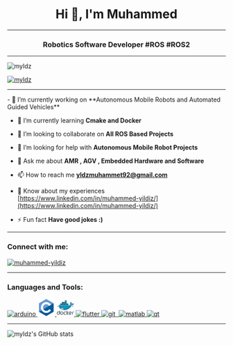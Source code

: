 <h1 align="center">Hi 👋, I'm Muhammed</h1>
<hr>
<h3 align="center">Robotics Software Developer #ROS #ROS2 </h3>
<hr>
<p align="left"> <img src="https://komarev.com/ghpvc/?username=myldz&label=Profile%20views&color=0e75b6&style=flat" alt="myldz" /> </p>

<p align="left"> <a href="https://github.com/myldz"><img src="https://github-profile-trophy.vercel.app/?username=myldz" alt="myldz" /></a> </p>
<hr>
- 🔭 I’m currently working on **Autonomous Mobile Robots and Automated Guided Vehicles**

- 🌱 I’m currently learning **Cmake and Docker**

- 👯 I’m looking to collaborate on **All ROS Based Projects**

- 🤝 I’m looking for help with **Autonomous Mobile Robot Projects**

- 💬 Ask me about **AMR , AGV , Embedded Hardware and Software**

- 📫 How to reach me **yldzmuhammet92@gmail.com**

- 📄 Know about my experiences [https://www.linkedin.com/in/muhammed-yildiz/](https://www.linkedin.com/in/muhammed-yildiz/)

- ⚡ Fun fact **Have good jokes :)**
<hr>
<h3 align="left">Connect with me:</h3>
<p align="left">
<a href="https://linkedin.com/in/muhammed-yildiz" target="blank"><img align="center" src="https://raw.githubusercontent.com/rahuldkjain/github-profile-readme-generator/master/src/images/icons/Social/linked-in-alt.svg" alt="muhammed-yildiz" height="30" width="40" /></a>
</p>
<hr>
<h3 align="left">Languages and Tools:</h3>
<p align="left"> <a href="https://www.arduino.cc/" target="_blank" rel="noreferrer"> <img src="https://cdn.worldvectorlogo.com/logos/arduino-1.svg" alt="arduino" width="40" height="40"/> </a> <a href="https://www.cprogramming.com/" target="_blank" rel="noreferrer"> <img src="https://raw.githubusercontent.com/devicons/devicon/master/icons/c/c-original.svg" alt="c" width="40" height="40"/> </a> <a href="https://www.docker.com/" target="_blank" rel="noreferrer"> <img src="https://raw.githubusercontent.com/devicons/devicon/master/icons/docker/docker-original-wordmark.svg" alt="docker" width="40" height="40"/> </a> <a href="https://flutter.dev" target="_blank" rel="noreferrer"> <img src="https://www.vectorlogo.zone/logos/flutterio/flutterio-icon.svg" alt="flutter" width="40" height="40"/> </a> <a href="https://git-scm.com/" target="_blank" rel="noreferrer"> <img src="https://www.vectorlogo.zone/logos/git-scm/git-scm-icon.svg" alt="git" width="40" height="40"/> </a> <a href="https://www.w3.org/html/" target="_blank" rel="noreferrer"> <img href="https://www.mathworks.com/" target="_blank" rel="noreferrer"> <img src="https://upload.wikimedia.org/wikipedia/commons/2/21/Matlab_Logo.png" alt="matlab" width="40" height="40"/> </a> <a href="https://www.qt.io/" target="_blank" rel="noreferrer"> <img src="https://upload.wikimedia.org/wikipedia/commons/0/0b/Qt_logo_2016.svg" alt="qt" width="40" height="40"/> </a> </p>
<hr>

![myldz's GitHub stats](https://github-readme-stats.vercel.app/api?username=myldz&show_icons=true&count_private=true) 
